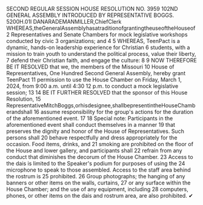 SECOND REGULAR SESSION
HOUSE RESOLUTION NO. 3959
102ND GENERAL ASSEMBLY
INTRODUCED BY REPRESENTATIVE BOGGS.
5200H.01I DANARADEMANMILLER,ChiefClerk
WHEREAS,theGeneralAssemblyhasatraditionofgrantingtheuseoftheHouseof
2 Representatives and Senate Chambers for mock legislative workshops conducted by civic
3 organizations; and
4
5 WHEREAS, TeenPact is a dynamic, hands-on leadership experience for Christian
6 students, with a mission to train youth to understand the political process, value their liberty,
7 defend their Christian faith, and engage the culture:
8
9 NOW THEREFORE BE IT RESOLVED that we, the members of the Missouri
10 House of Representatives, One Hundred Second General Assembly, hereby grant TeenPact
11 permission to use the House Chamber on Friday, March 1, 2024, from 9:00 a.m. until 4:30
12 p.m. to conduct a mock legislative session;
13
14 BE IT FURTHER RESOLVED that the sponsor of this House Resolution,
15 RepresentativeMitchBoggs,orhisdesignee,shallbepresentintheHouseChamberandshall
16 assume responsibility for the group's actions for the duration of the aforementioned event.
17
18 Special note: Participants in the aforementioned event shall conduct themselves in a manner
19 that preserves the dignity and honor of the House of Representatives. Such persons shall
20 behave respectfully and dress appropriately for the occasion. Food items, drinks, and
21 smoking are prohibited on the floor of the House and lower gallery, and participants shall
22 refrain from any conduct that diminishes the decorum of the House Chamber.
23 Access to the dais is limited to the Speaker's podium for purposes of using the
24 microphone to speak to those assembled. Access to the staff area behind the rostrum is
25 prohibited.
26 Group photographs; the hanging of any banners or other items on the walls, curtains,
27 or any surface within the House Chamber; and the use of any equipment, including
28 computers, phones, or other items on the dais and rostrum area, are also prohibited.
✔